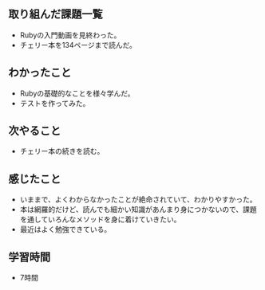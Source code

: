 ## 取り組んだ課題一覧
- Rubyの入門動画を見終わった。
- チェリー本を134ページまで読んだ。

## わかったこと
- Rubyの基礎的なことを様々学んだ。
- テストを作ってみた。

## 次やること
- チェリー本の続きを読む。

## 感じたこと
- いままで、よくわからなかったことが絶命されていて、わかりやすかった。
- 本は網羅的だけど、読んでも細かい知識があんまり身につかないので、課題を通していろんなメソッドを身に着けていきたい。
- 最近はよく勉強できている。

## 学習時間
- 7時間
